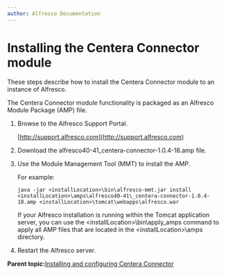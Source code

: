 ```yaml
---
author: Alfresco Documentation
---
```


# Installing the Centera Connector module

These steps describe how to install the Centera Connector module to an instance of Alfresco.

The Centera Connector module functionality is packaged as an Alfresco Module Package \(AMP\) file.

1.  Browse to the Alfresco Support Portal.

    [http://support.alfresco.com](http://support.alfresco.com)

2.  Download the alfresco40-41\_centera-connector-1.0.4-18.amp file.

3.  Use the Module Management Tool \(MMT\) to install the AMP.

    For example:

    `java -jar <installLocation>\bin\alfresco-mmt.jar install <installLocation>\amps\alfresco40-41\_centera-connector-1.0.4-18.amp <installLocation>\tomcat\webapps\alfresco.war`

    If your Alfresco installation is running within the Tomcat application server, you can use the <installLocation\>\\bin\\apply\_amps command to apply all AMP files that are located in the <installLocation\>\\amps directory.

4.  Restart the Alfresco server.


**Parent topic:**[Installing and configuring Centera Connector](../concepts/centera-intro.md)

